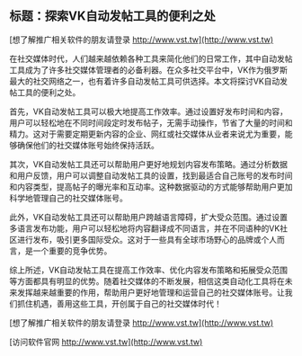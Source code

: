 ## **标题：探索VK自动发帖工具的便利之处**

[想了解推广相关软件的朋友请登录 http://www.vst.tw](http://www.vst.tw)

在社交媒体时代，人们越来越依赖各种工具来简化他们的日常工作，其中自动发帖工具成为了许多社交媒体管理者的必备利器。在众多社交平台中，VK作为俄罗斯最大的社交网络之一，也有着许多自动发帖工具可供选择。本文将探讨VK自动发帖工具的便利之处。

首先，VK自动发帖工具可以极大地提高工作效率。通过设置好发布时间和内容，用户可以轻松地在不同时间段定时发布帖子，无需手动操作，节省了大量的时间和精力。这对于需要定期更新内容的企业、网红或社交媒体从业者来说尤为重要，能够确保他们的社交媒体账号始终保持活跃。

其次，VK自动发帖工具还可以帮助用户更好地规划内容发布策略。通过分析数据和用户反馈，用户可以调整自动发帖工具的设置，找到最适合自己账号的发布时间和内容类型，提高帖子的曝光率和互动率。这种数据驱动的方式能够帮助用户更加科学地管理自己的社交媒体账号。

此外，VK自动发帖工具还可以帮助用户跨越语言障碍，扩大受众范围。通过设置多语言发布功能，用户可以轻松地将内容翻译成不同语言，并在不同语种的VK社区进行发布，吸引更多国际受众。这对于一些具有全球市场野心的品牌或个人而言，是一个重要的竞争优势。

综上所述，VK自动发帖工具在提高工作效率、优化内容发布策略和拓展受众范围等方面都具有明显的优势。随着社交媒体的不断发展，相信这类自动化工具将在未来发挥越来越重要的作用，帮助用户更好地管理和运营自己的社交媒体账号。让我们抓住机遇，善用这些工具，开创属于自己的社交媒体时代！

[想了解推广相关软件的朋友请登录 http://www.vst.tw](http://www.vst.tw)


[访问软件官网 http://www.vst.tw](http://www.vst.tw)
